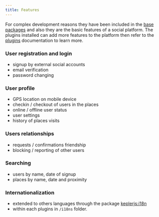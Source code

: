 ```yaml
---
title: Features
---
```

For complex development reasons they have been included in the [base packages](architecture.html#Base-packages) and also they are the basic features of a social platform.
The plugins installed can add more features to the platform then refer to the  [plugins](plugins.html) documentation to learn more.

### User registration and login
- signup by external social accounts
- email verification
- password changing

### User profile
- GPS location on mobile device
- checkin / checkout of users in the places
- online / offline user status
- user settings
- history of places visits

### Users relationships
- requests / confirmations friendship
- blocking / reporting of other users

### Searching
- users by name, date of signup
- places by name, date and proximity

### Internationalization
-  extended to others languages through the package [keplerjs:i18n](https://github.com/Keplerjs/Kepler/tree/master/packages/i18n)
-  within each plugins in ```/i18ns``` folder.

